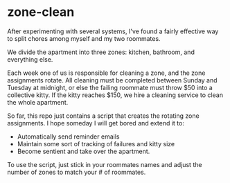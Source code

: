 zone-clean
==========

After experimenting with several systems, I've found a fairly effective way
to split chores among myself and my two roommates.

We divide the apartment into three zones: kitchen, bathroom, and everything else.

Each week one of us is responsible for cleaning a zone, and the zone
assignments rotate. All cleaning must be completed between Sunday and Tuesday at midnight,
or else the failing roommate must throw $50 into a collective kitty. If the kitty reaches $150, we hire
a cleaning service to clean the whole apartment.

So far, this repo just contains a script that creates the rotating zone assignments. I hope someday I will get bored and extend it to:

* Automatically send reminder emails
* Maintain some sort of tracking of failures and kitty size
* Become sentient and take over the apartment.

To use the script, just stick in your roommates names and adjust the
number of zones to match your # of roommates.
